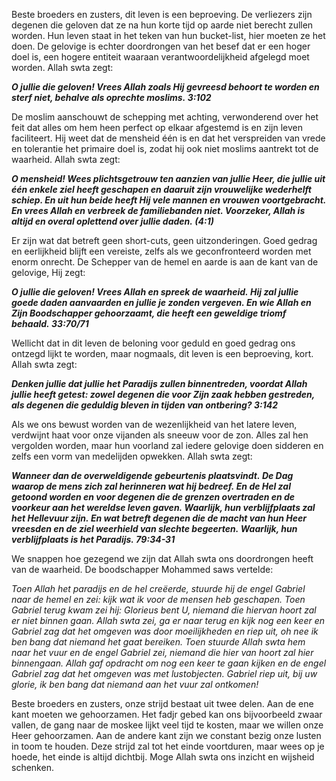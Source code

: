Beste broeders en zusters, dit leven is een beproeving. De verliezers zijn degenen die geloven dat ze na hun korte tijd op aarde niet berecht zullen worden. Hun leven staat in het teken van hun bucket-list, hier moeten ze het doen. De gelovige is echter doordrongen van het besef dat er een hoger doel is, een hogere entiteit waaraan verantwoordelijkheid afgelegd moet worden. Allah swta zegt:

  

***O jullie die geloven! Vrees Allah zoals Hij gevreesd behoort te worden en sterf niet, behalve als oprechte moslims. 3:102***

  

De moslim aanschouwt de schepping met achting, verwonderend over het feit dat alles om hem heen perfect op elkaar afgestemd is en zijn leven faciliteert. Hij weet dat de mensheid één is en dat het verspreiden van vrede en tolerantie het primaire doel is, zodat hij ook niet moslims aantrekt tot de waarheid. Allah swta zegt:

  

***O mensheid! Wees plichtsgetrouw ten aanzien van jullie Heer, die jullie uit één enkele ziel heeft geschapen en daaruit zijn vrouwelijke wederhelft schiep. En uit hun beide heeft Hij vele mannen en vrouwen voortgebracht. En vrees Allah en verbreek de familiebanden niet. Voorzeker, Allah is altijd en overal oplettend over jullie daden. (4:1)***

  

Er zijn wat dat betreft geen short-cuts, geen uitzonderingen. Goed gedrag en eerlijkheid blijft een vereiste, zelfs als we geconfronteerd worden met enorm onrecht. De Schepper van de hemel en aarde is aan de kant van de gelovige, Hij zegt:

  

***O jullie die geloven! Vrees Allah en spreek de waarheid. Hij zal jullie goede daden aanvaarden en jullie je zonden vergeven. En wie Allah en Zijn Boodschapper gehoorzaamt, die heeft een geweldige triomf behaald. 33:70/71***

  

Wellicht dat in dit leven de beloning voor geduld en goed gedrag ons ontzegd lijkt te worden, maar nogmaals, dit leven is een beproeving, kort. Allah swta zegt:

  

***Denken jullie dat jullie het Paradijs zullen binnentreden, voordat Allah jullie heeft getest: zowel degenen die voor Zijn zaak hebben gestreden, als degenen die geduldig bleven in tijden van ontbering? 3:142***

  

Als we ons bewust worden van de wezenlijkheid van het latere leven, verdwijnt haat voor onze vijanden als sneeuw voor de zon. Alles zal hen vergolden worden, maar hun voorland zal iedere gelovige doen sidderen en zelfs een vorm van medelijden opwekken. Allah swta zegt:

  

***Wanneer dan de overweldigende gebeurtenis plaatsvindt. De Dag waarop de mens zich zal herinneren wat hij bedreef. En de Hel zal getoond worden en voor degenen die de grenzen overtraden en de voorkeur aan het wereldse leven gaven. Waarlijk, hun verblijfplaats zal het Hellevuur zijn. En wat betreft degenen die de macht van hun Heer vreesden en de ziel weerhield van slechte begeerten. Waarlijk, hun verblijfplaats is het Paradijs. 79:34-31***

  

We snappen hoe gezegend we zijn dat Allah swta ons doordrongen heeft van de waarheid. De boodschapper Mohammed saws vertelde:

  

*Toen Allah het paradijs en de hel creëerde, stuurde hij de engel Gabriel naar de hemel en zei: kijk wat ik voor de mensen heb geschapen. Toen Gabriel terug kwam zei hij: Glorieus bent U, niemand die hiervan hoort zal er niet binnen gaan. Allah swta zei, ga er naar terug en kijk nog een keer en Gabriel zag dat het omgeven was door moeilijkheden en riep uit, oh nee ik ben bang dat niemand het gaat bereiken. Toen stuurde Allah swta hem naar het vuur en de engel Gabriel zei, niemand die hier van hoort zal hier binnengaan. Allah gaf opdracht om nog een keer te gaan kijken en de engel Gabriel zag dat het omgeven was met lustobjecten. Gabriel riep uit, bij uw glorie, ik ben bang dat niemand aan het vuur zal ontkomen!*

  

Beste broeders en zusters, onze strijd bestaat uit twee delen. Aan de ene kant moeten we gehoorzamen. Het fadjr gebed kan ons bijvoorbeeld zwaar vallen, de gang naar de moskee lijkt veel tijd te kosten, maar we willen onze Heer gehoorzamen. Aan de andere kant zijn we constant bezig onze lusten in toom te houden. Deze strijd zal tot het einde voortduren, maar wees op je hoede, het einde is altijd dichtbij. Moge Allah swta ons inzicht en wijsheid schenken.